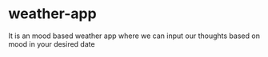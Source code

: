 # weather-app
It is an mood based weather app where we can input our thoughts based on mood in your desired date
